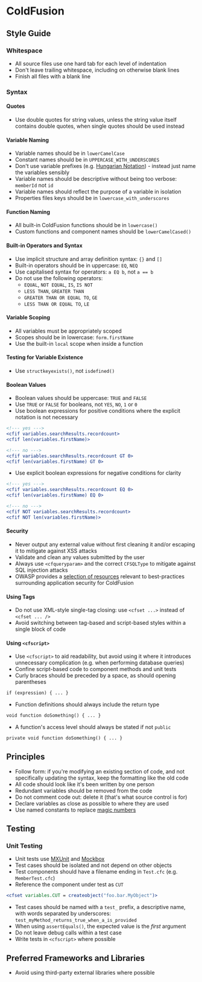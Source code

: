 # ColdFusion

## Style Guide

### Whitespace

- All source files use one hard tab for each level of indentation
- Don't leave trailing whitespace, including on otherwise blank lines
- Finish all files with a blank line

### Syntax

#### Quotes

- Use double quotes for string values, unless the string value itself contains
  double quotes, when single quotes should be used instead

#### Variable Naming

- Variable names should be in `lowerCamelCase`
- Constant names should be in `UPPERCASE_WITH_UNDERSCORES`
- Don't use variable prefixes (e.g. [Hungarian Notation][hungarian]) - instead
  just name the variables sensibly
- Variable names should be descriptive without being too verbose:
  `memberId` not `id`
- Variable names should reflect the purpose of a variable in isolation
- Properties files keys should be in `lowercase_with_underscores`

[hungarian]: http://en.wikipedia.org/wiki/Hungarian_notation

#### Function Naming

- All built-in ColdFusion functions should be in `lowercase()`
- Custom functions and component names should be `lowerCamelCased()`

#### Built-in Operators and Syntax

- Use implicit structure and array definition syntax: `{}` and `[]`
- Built-in operators should be in uppercase: `EQ`, `NEQ`
- Use capitalised syntax for operators: `a EQ b`, not `a == b`
- Do not use the following operators:
  - `EQUAL`, `NOT EQUAL`, `IS`, `IS NOT`
  - `LESS THAN`, `GREATER THAN`
  - `GREATER THAN OR EQUAL TO`, `GE`
  - `LESS THAN OR EQUAL TO`, `LE`

#### Variable Scoping

- All variables must be appropriately scoped
- Scopes should be in lowercase: `form.firstName`
- Use the built-in `local` scope when inside a function

#### Testing for Variable Existence

- Use `structkeyexists()`, not `isdefined()`

#### Boolean Values

- Boolean values should be uppercase: `TRUE` and `FALSE`
- Use `TRUE` or `FALSE` for booleans, not `YES`, `NO`, `1` or `0`
- Use boolean expressions for positive conditions where the explicit notation
  is not necessary

```cfm
<!--- yes --->
<cfif variables.searchResults.recordcount>
<cfif len(variables.firstName)>

<!--- no --->
<cfif variables.searchResults.recordcount GT 0>
<cfif len(variables.firstName) GT 0>
```

- Use explicit boolean expressions for negative conditions for clarity

```cfm
<!--- yes --->
<cfif variables.searchResults.recordcount EQ 0>
<cfif len(variables.firstName) EQ 0>

<!--- no --->
<cfif NOT variables.searchResults.recordcount>
<cfif NOT len(variables.firstName)>
```

#### Security

- Never output any external value without first cleaning it and/or escaping it
  to mitigate against XSS attacks
- Validate and clean any values submitted by the user
- Always use `<cfqueryparam>` and the correct `CFSQLType` to mitigate against
  SQL injection attacks
- OWASP provides a [selection of resources][owasp] relevant to best-practices
  surrounding application security for ColdFusion

[owasp]: https://www.owasp.org/index.php/ColdFusion_Security_Resources

#### Using Tags

- Do not use XML-style single-tag closing: use `<cfset ...>` instead of `<cfset
  ... />`
- Avoid switching between tag-based and script-based styles within a single
  block of code

#### Using `<cfscript>`

- Use `<cfscript>` to aid readability, but avoid using it where it introduces
  unnecessary complication (e.g. when performing database queries)
- Confine script-based code to component methods and unit tests
- Curly braces should be preceded by a space, as should opening parentheses

```cfm
if (expression) { ... }
```

- Function definitions should always include the return type

```cfm
void function doSomething() { ... }
```

- A function's access level should always be stated if not `public`

```cfm
private void function doSomething() { ... }
```

## Principles

- Follow form: if you're modifying an existing section of code, and not
  specifically updating the syntax, keep the formatting like the old code
- All code should look like it's been written by one person
- Redundant variables should be removed from the code
- Do not comment code out: delete it (that's what source control is for)
- Declare variables as close as possible to where they are used
- Use named constants to replace [magic numbers][magic]

[magic]: http://c2.com/cgi/wiki?MagicNumber

## Testing

### Unit Testing

- Unit tests use [MXUnit][mxunit] and [Mockbox][mockbox]
- Test cases should be isolated and not depend on other objects
- Test components should have a filename ending in `Test.cfc` (e.g.
  `MemberTest.cfc`)
- Reference the component under test as `CUT`

[mxunit]: http://mxunit.org/
[mockbox]: http://wiki.coldbox.org/wiki/MockBox.cfm

```cfm
<cfset variables.CUT = createobject("foo.bar.MyObject")>
```

- Test cases should be named with a `test_` prefix, a descriptive name, with
  words separated by underscores:
  `test_myMethod_returns_true_when_a_is_provided`
- When using `assertEquals()`, the expected value is the _first_ argument
- Do not leave debug calls within a test case
- Write tests in `<cfscript>` where possible

## Preferred Frameworks and Libraries

- Avoid using third-party external libraries where possible
